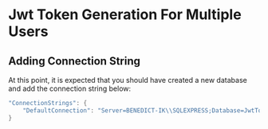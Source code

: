 # Jwt Token Generation For Multiple Users

## Adding Connection String
At this point, it is expected that you should have created a new database and add the connection string below:
```C#
"ConnectionStrings": {
	"DefaultConnection": "Server=BENEDICT-IK\\SQLEXPRESS;Database=JwtTokenGenerationForMultipleUsers;Trusted_Connection=True;TrustServerCertificate=true"
}
```
